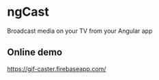 # ngCast
Broadcast media on your TV from your Angular app

## Online demo
https://gif-caster.firebaseapp.com/
